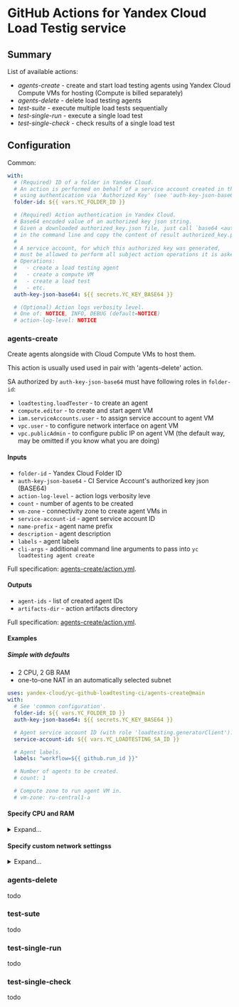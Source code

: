 # GitHub Actions for Yandex Cloud Load Testig service

## Summary

List of available actions:
* _agents-create_ - create and start load testing agents using Yandex Cloud Compute VMs for hosting (Compute is billed separately)
* _agents-delete_ - delete load testing agents
* _test-suite_ - execute multiple load tests sequentially
* _test-single-run_ - execute a single load test
* _test-single-check_ - check results of a single load test

## Configuration

Common:
```yaml
with:
  # (Required) ID of a folder in Yandex Cloud.
  # An action is performed on behalf of a service account created in this folder
  # using authentication via 'Authorized Key' (see 'auth-key-json-base64' argument)
  folder-id: ${{ vars.YC_FOLDER_ID }}

  # (Required) Action authentication in Yandex Cloud.
  # Base64 encoded value of an authorized key json string.
  # Given a downloaded authorized_key.json file, just call `base64 <authorized_key.json >authorized_key.pem`
  # in the command line and copy the content of result authorized_key.pem file to some GitHub Action secret.
  # 
  # A service account, for which this authorized key was generated,
  # must be allowed to perform all subject action operations it is asked to.
  # Operations:
  #   - create a load testing agent
  #   - create a compute VM
  #   - create a load test
  #   - etc.
  auth-key-json-base64: ${{ secrets.YC_KEY_BASE64 }}

  # (Optional) Action logs verbosity level.
  # One of: NOTICE, INFO, DEBUG (default=NOTICE)
  # action-log-level: NOTICE
```

### agents-create

Create agents alongside with Cloud Compute VMs to host them.
  
This action is usually used used in pair with 'agents-delete' action.

SA authorized by `auth-key-json-base64` must have following roles in `folder-id`:
- `loadtesting.loadTester` - to create an agent
- `compute.editor` - to create and start agent VM
- `iam.serviceAccounts.user` - to assign service account to agent VM
- `vpc.user` - to configure network interface on agent VM
- `vpc.publicAdmin` - to configure public IP on agent VM (the default way, may be omitted if you know what you are doing)

#### Inputs
- `folder-id` - Yandex Cloud Folder ID
- `auth-key-json-base64` - CI Service Account's authorized key json (BASE64)
- `action-log-level` - action logs verbosity leve
- `count` - number of agents to be created
- `vm-zone` - connectivity zone to create agent VMs in
- `service-account-id` - agent service account ID
- `name-prefix` - agent name prefix
- `description` - agent description
- `labels` - agent labels
- `cli-args` - additional command line arguments to pass into `yc loadtesting agent create`

Full specification: [agents-create/action.yml](agents-create/action.yml).

#### Outputs
- `agent-ids` - list of created agent IDs
- `artifacts-dir` - action artifacts directory

Full specification: [agents-create/action.yml](agents-create/action.yml).

#### Examples

##### **Simple with defaults**
- 2 CPU, 2 GB RAM
- one-to-one NAT in an automatically selected subnet

```yaml
uses: yandex-cloud/yc-github-loadtesting-ci/agents-create@main
with:
  # See 'common configuration'.
  folder-id: ${{ vars.YC_FOLDER_ID }}
  auth-key-json-base64: ${{ secrets.YC_KEY_BASE64 }}

  # Agent service account ID (with role 'loadtesting.generatorClient').
  service-account-id: ${{ vars.YC_LOADTESTING_SA_ID }}

  # Agent labels.
  labels: "workflow=${{ github.run_id }}"

  # Number of agents to be created.
  # count: 1

  # Compute zone to run agent VM in.
  # vm-zone: ru-central1-a
```

#### **Specify CPU and RAM**

<details><summary>Expand...</summary>

```yaml
uses: yandex-cloud/yc-github-loadtesting-ci/agents-create@main
with:
  # See 'common configuration'.
  folder-id: ${{ vars.YC_FOLDER_ID }}
  auth-key-json-base64: ${{ secrets.YC_KEY_BASE64 }}

  # Agent service account ID (with role 'loadtesting.generatorClient').
  service-account-id: ${{ vars.YC_LOADTESTING_SA_ID }}

  # Agent labels.
  labels: "workflow=${{ github.run_id }}"

  # Number of agents to be created.
  # count: 1

  # Compute zone to run agent VM in.
  # vm-zone: ru-central1-a

  # Additional cli arguments.
  cli-args: |-
    --cores 2
    --memory 2G
```

</details>

#### **Specify custom network settingss**

<details><summary>Expand...</summary>

This version is essentially identical to `yc loadtesting agent create ${cli-args}`.

```yaml
uses: yandex-cloud/yc-github-loadtesting-ci/agents-create@main
with:
  # See 'common configuration'.
  folder-id: ${{ vars.YC_FOLDER_ID }}
  auth-key-json-base64: ${{ secrets.YC_KEY_BASE64 }}

  # Number of agents to be created.
  # count: 1

  # Additional cli arguments.
  cli-args: |-
    --service-account-id "${{ vars.YC_LOADTESTING_SA_ID }}"
    --labels "workflow=${{ github.run_id }}"
    --cores 2
    --memory 2G
    --zone 'ru-central1-a'
    --network-settings "subnet-name=default-a,security-group-ids=${{ vars.YC_LOADTESTING_AGENT_SECURITY_GROUP_ID }}"
```

</details>

### agents-delete

todo

### test-sute

todo

### test-single-run

todo

### test-single-check

todo


